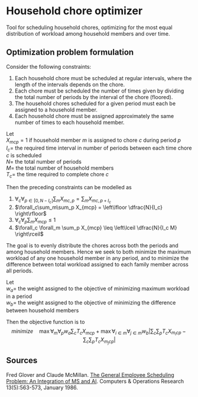 # Household chore optimizer
Tool for scheduling household chores, optimizing for the most equal distribution of workload among household members and over time.

## Optimization problem formulation
Consider the following constraints:
1. Each household chore must be scheduled at regular intervals, where the length of the intervals depends on the chore.
2. Each chore must be scheduled the number of times given by dividing the total number of periods by the interval of the chore (floored).
3. The household chores scheduled for a given period must each be assigned to a household member.
4. Each household chore must be assigned approximately the same number of times to each household member.

Let  
$X_{mcp} = 1$ if household member $m$ is assigned to chore $c$ during period $p$  
$I_c =$ the required time interval in number of periods between each time chore $c$ is scheduled  
$N =$ the total number of periods  
$M =$ the total number of household members  
$T_c =$ the time required to complete chore $c$  

Then the preceding constraints can be modelled as
1. $\forall_c\forall_{p \in [0,N - I_c]} \sum_m X_{mc,p} = \sum_m X_{mc,p+I_c}$
2. $\forall_c\sum_m\sum_p X_{mcp} = \left\lfloor \dfrac{N}{I_c} \right\rfloor$
3. $\forall_c\forall_p \sum_m X_{mcp} \leq 1$
4. $\forall_c \forall_m \sum_p X_{mcp} \leq \left\lceil \dfrac{N}{I_c M} \right\rceil$

The goal is to evenly distribute the chores across both the periods and among household members. Hence we seek to both minimize the maximum workload of any one household member in any period, and to minimize the difference between total workload assigned to each family member across all periods.

Let  
$w_a =$ the weight assigned to the objective of minimizing maximum workload in a period  
$w_b =$ the weight assigned to the objective of minimizing the difference between household members

Then the objective function is to  
$$minimize \quad \max\forall_m\forall_p w_a \sum_c T_c X_{mcp} + \max \forall_{i \in m} \forall_{j \in m} w_b \left\lvert \sum_c \sum_p T_c X_{m_icp} - \sum_c \sum_p T_c X_{m_jcp} \right\rvert$$


## Sources
Fred Glover and Claude McMillan.
[The General Employee Scheduling Problem: An Integration of MS and AI](https://leeds-faculty.colorado.edu/glover/fred%20pubs/171%20-%20General%20Employee%20Scheduling%20Problem%2086%20TS.pdf).
Computers & Operations Research 13(5):563-573, January 1986.
